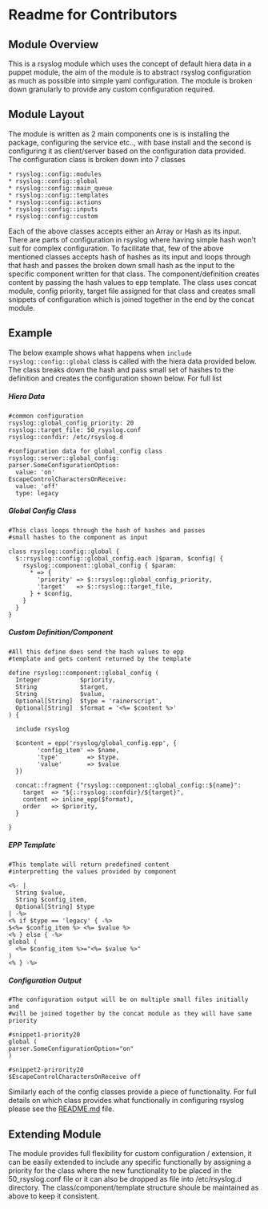 # Readme for Contributors

## Module Overview
  This is a rsyslog module which uses the concept of default hiera data in a 
  puppet module, the aim of the module is to abstract rsyslog configuration as
  much as possible into simple yaml configuration. The module is broken down
  granularly to provide any custom configuration required.

## Module Layout
  The module is written as 2 main components one is is installing the package,
  configuring the service etc.., with base install and the second is configuring 
  it as client/server based on the configuration data provided. The configuration 
  class is broken down into 7 classes

  ```
  * rsyslog::config::modules
  * rsyslog::config::global
  * rsyslog::config::main_queue
  * rsyslog::config::templates
  * rsyslog::config::actions
  * rsyslog::config::inputs
  * rsyslog::config::custom
  ```

  Each of the above classes accepts either an Array or Hash as its input. There
  are parts of configuration in rsyslog where having simple hash won't suit for
  complex configuration. To facilitate that, few of the above mentioned classes
  accepts hash of hashes as its input and loops through that hash and passes
  the broken down small hash as the input to the specific component written for
  that class. The component/definition creates content by passing the hash values
  to epp template. The class uses concat module, config priority, target file 
  assigned for that class and creates small snippets of configuration which is 
  joined together in the end by the concat module. 

## Example
  The below example shows what happens when `include rsyslog::config::global` class
  is called with the hiera data provided below. The class breaks down the hash
  and pass small set of hashes to the definition and creates the configuration shown
  below. For full list 

##### Hiera Data
  ```
  #common configuration
  rsyslog::global_config_priority: 20
  rsyslog::target_file: 50_rsyslog.conf
  rsyslog::confdir: /etc/rsyslog.d

  #configuration data for global_config class
  rsyslog::server::global_config:
  parser.SomeConfigurationOption:
    value: 'on'
  EscapeControlCharactersOnReceive:
    value: 'off'
    type: legacy
  ```

##### Global Config Class
  ```
  #This class loops through the hash of hashes and passes
  #small hashes to the component as input

  class rsyslog::config::global {
    $::rsyslog::config::global_config.each |$param, $config| {
      rsyslog::component::global_config { $param:
        * => {
          'priority' => $::rsyslog::global_config_priority,
          'target'   => $::rsyslog::target_file,
        } + $config,
      }
    }
  }
  ```

##### Custom Definition/Component
  ```
  #All this define does send the hash values to epp 
  #template and gets content returned by the template

  define rsyslog::component::global_config (
    Integer           $priority,
    String            $target,
    String            $value,
    Optional[String]  $type = 'rainerscript',
    Optional[String]  $format = '<%= $content %>'
  ) {
  
    include rsyslog
  
    $content = epp('rsyslog/global_config.epp', {
          'config_item' => $name,
          'type'        => $type,
          'value'       => $value
    })
  
    concat::fragment {"rsyslog::component::global_config::${name}":
      target  => "${::rsyslog::confdir}/${target}",
      content => inline_epp($format),
      order   => $priority,
    }
  
  }
  ```

##### EPP Template
  ```
  #This template will return predefined content 
  #interpretting the values provided by component

  <%- |
    String $value,
    String $config_item,
    Optional[String] $type
  | -%>
  <% if $type == 'legacy' { -%>
  $<%= $config_item %> <%= $value %>
  <% } else { -%>
  global (
    <%= $config_item %>="<%= $value %>"
  )
  <% } -%>
  ```

##### Configuration Output
  ```
  #The configuration output will be on multiple small files initially and 
  #will be joined together by the concat module as they will have same priority

  #snippet1-priority20
  global (
  parser.SomeConfigurationOption="on"
  )
  
  #snippet2-prirority20
  $EscapeControlCharactersOnReceive off
  ```
  Similarly each of the config classes provide a piece of functionality.
  For full details on which class provides what functionally in configuring 
  rsyslog please see the [README.md](../master/README.md) file.

## Extending Module
  The module provides full flexibility for custom configuration / extension,
  it can be easily extended to include any specific functionally by assigning
  a priority for the class where the new functionality to be placed in the
  50_rsyslog.conf file or it can also be dropped as file into /etc/rsyslog.d
  directory. The class/component/template structure shoule be maintained as 
  above to keep it consistent.
  

